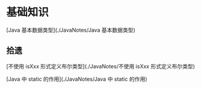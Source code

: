 # 基础知识

[Java 基本数据类型](./JavaNotes/Java 基本数据类型)

## 拾遗

[不使用 isXxx 形式定义布尔类型](./JavaNotes/不使用 isXxx 形式定义布尔类型)

[Java 中 static 的作用](./JavaNotes/Java 中 static 的作用)



